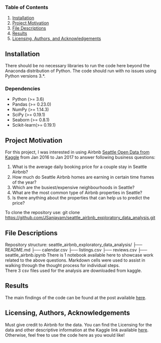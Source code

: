 
### Table of Contents

1. [Installation](#installation)
2. [Project Motivation](#motivation)
3. [File Descriptions](#files)
4. [Results](#results)
5. [Licensing, Authors, and Acknowledgements](#licensing)

## Installation <a name="installation"></a>

There should be no necessary libraries to run the code here beyond the Anaconda distribution of Python.  The code should run with no issues using Python versions 3.*.

### Dependencies

- Python (>= 3.6)
- Pandas (>= 0.23.0)
- NumPy (>= 1.14.3)
- SciPy (>= 0.19.1)
- Seaborn (>= 0.8.1)
- Scikit-learn(>= 0.19.1)

## Project Motivation<a name="motivation"></a>

For this project, I was interested in using Airbnb [Seattle Open Data from Kaggle](https://www.kaggle.com/airbnb/seattle) from Jan 2016 to Jan 2017 to answer following business questions:

1. What is the average daily booking price for a couple stay in Seattle Airbnb?
2. How much do Seattle Airbnb homes are earning in certain time frames of the year?
3. Which are the busiest/expensive neighbourhoods in Seattle?
4. What are the most common type of Airbnb properties in Seattle?
5. Is there anything about the properties that can help us to predict the price?

To clone the repository use: git clone https://github.com/JSanjayam/seattle_airbnb_exploratory_data_analysis.git


## File Descriptions <a name="files"></a>
Repository structure:
    seattle_airbnb_exploratory_data_analysis/
    ├── README.md
    ├── calendar.csv
    ├── listings.csv
    ├── reviews.csv
    ├── seattle_airbnb.ipynb
There is 1 notebook available here to showcase work related to the above questions. Markdown cells were used to assist in walking through the thought process for individual steps.  
There 3 csv files used for the analysis are downloaded from kaggle.

## Results<a name="results"></a>

The main findings of the code can be found at the post available [here](https://jayshreesanjayam.medium.com/exploratory-data-analysis-on-seattle-airbnb-homestays-dbeed8855b63).

## Licensing, Authors, Acknowledgements<a name="licensing"></a>

Must give credit to Airbnb for the data.  You can find the Licensing for the data and other descriptive information at the Kaggle link available [here](https://www.kaggle.com/airbnb/seattle).  Otherwise, feel free to use the code here as you would like! 
